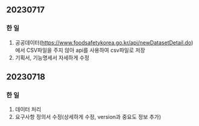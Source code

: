 ## 20230717
### 한 일
1. 공공데이터(https://www.foodsafetykorea.go.kr/api/newDatasetDetail.do)에서 CSV파일을 주지 않아 api를 사용하여 csv파일로 저장
2. 기획서, 기능명세서 자세하게 수정

## 20230718
### 한 일
1. 데이터 처리
2. 요구사항 정의서 수정(상세하게 수정, version과 중요도 정보 추가)
